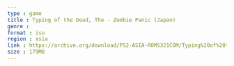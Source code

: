```yaml
---
type : game
title : Typing of the Dead, The - Zombie Panic (Japan)
genre : 
format : iso
region : asia
link : https://archive.org/download/PS2-ASIA-ROMS321COM/Typing%20of%20the%20Dead%2C%20The%20-%20Zombie%20Panic%20%28Japan%29.7z
size : 179MB
---
```

